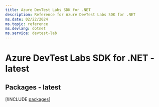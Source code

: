 ```yaml
---
title: Azure DevTest Labs SDK for .NET
description: Reference for Azure DevTest Labs SDK for .NET
ms.date: 02/22/2024
ms.topic: reference
ms.devlang: dotnet
ms.service: devtest-lab
---
```

# Azure DevTest Labs SDK for .NET - latest
## Packages - latest
[!INCLUDE [packages](devtest-labs-index.md)]